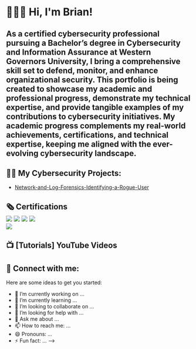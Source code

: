 <h1> 🙋🏾‍♂️ Hi, I'm Brian! 
  
<h2> As a certified cybersecurity professional pursuing a Bachelor’s degree in Cybersecurity and Information Assurance at Western Governors University, I bring a comprehensive skill set to defend, monitor, and enhance organizational security. This portfolio is being created to showcase my academic and professional progress, demonstrate my technical expertise, and provide tangible examples of my contributions to cybersecurity initiatives. My academic progress complements my real-world achievements, certifications, and technical expertise, keeping me aligned with the ever-evolving cybersecurity landscape.
<h2>👨‍💻  My Cybersecurity  Projects:</h2>
  
 -  <a href ="https://github.com/Cyber-Bri/Network-and-Log-Forensics-Identifying-a-Rogue-User/tree/main">Network-and-Log-Forensics-Identifying-a-Rogue-User</a>

<h2> 🗞 Certifications 
  <div></div>
  <img src="https://img.shields.io/badge/Cisco%20Certified%20Cyber%20Ops%20Associate-blue?logo=cisco&logoColor=white" />
  
  <img src="https://img.shields.io/badge/CompTIA%20Security%2B-red?logo=comptia&logoColor=white" />
  <img src="https://img.shields.io/badge/CompTIA%20Network%2B-orange?logo=comptia&logoColor=white" />
  <img src="https://img.shields.io/badge/ISC2%20Certified%20in%20Cybersecurity-green?logo=ISC2&logoColor=white" />
<div></div>
<img src="https://img.shields.io/badge/ISC2%20SSCP-green?logo=ISC2&logoColor=white" />




<h2>📺 [Tutorials] YouTube Videos</h2>

<h2> 🤳 Connect with me:</h2>






Here are some ideas to get you started:

- 🔭 I’m currently working on ...
- 🌱 I’m currently learning ...
- 👯 I’m looking to collaborate on ...
- 🤔 I’m looking for help with ...
- 💬 Ask me about ...
- 📫 How to reach me: ...
- 😄 Pronouns: ...
- ⚡ Fun fact: ...
-->
